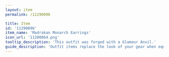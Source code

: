```yaml
---
layout: item
permalink: /11290096

title: Item
id: '11290096'
item_name: 'Madrakan Monarch Earrings'
icon_url: '11200064.png'
tooltip_description: 'This outfit was forged with a Glamour Anvil.'
guide_description: 'Outfit items replace the look of your gear when equipped.'
---
```

